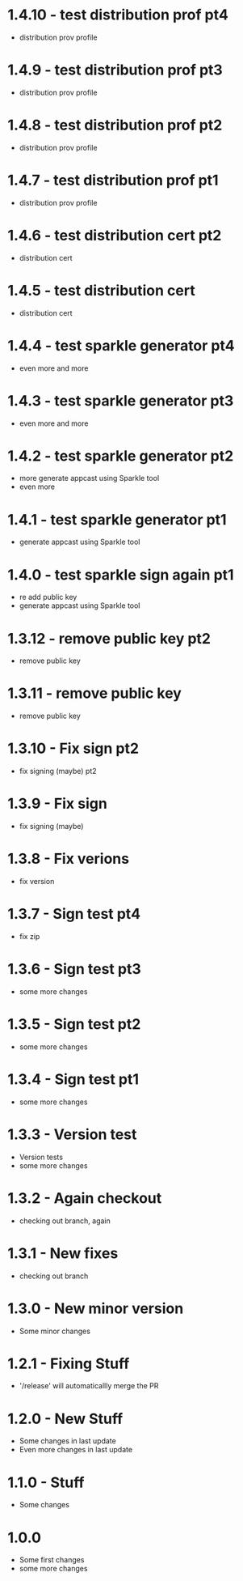 # 1.4.10 - test distribution prof pt4
* distribution prov profile

# 1.4.9 - test distribution prof pt3
* distribution prov profile

# 1.4.8 - test distribution prof pt2
* distribution prov profile

# 1.4.7 - test distribution prof pt1
* distribution prov profile


# 1.4.6 - test distribution cert pt2
* distribution cert

# 1.4.5 - test distribution cert
* distribution cert

# 1.4.4 - test sparkle generator pt4
* even more and more

# 1.4.3 - test sparkle generator pt3
* even more and more

# 1.4.2 - test sparkle generator pt2
* more generate appcast using Sparkle tool
* even more

# 1.4.1 - test sparkle generator pt1
* generate appcast using Sparkle tool

# 1.4.0 - test sparkle sign again pt1
* re add public key
* generate appcast using Sparkle tool

# 1.3.12 - remove public key pt2
* remove public key

# 1.3.11 - remove public key
* remove public key

# 1.3.10 - Fix sign pt2
* fix signing (maybe) pt2

# 1.3.9 - Fix sign
* fix signing (maybe)

# 1.3.8 - Fix verions
* fix version

# 1.3.7 - Sign test pt4
* fix zip

# 1.3.6 - Sign test pt3
* some more changes

# 1.3.5 - Sign test pt2
* some more changes

# 1.3.4 - Sign test pt1
* some more changes

# 1.3.3 - Version test
* Version tests
* some more changes

# 1.3.2 - Again checkout
* checking out branch, again

# 1.3.1 - New fixes
* checking out branch

# 1.3.0 - New minor version
* Some minor changes

# 1.2.1 - Fixing Stuff
* '/release' will automaticallly merge the PR

# 1.2.0 - New Stuff
* Some changes in last update
* Even more changes in last update

# 1.1.0 - Stuff
* Some changes

# 1.0.0
* Some first changes
* some more changes